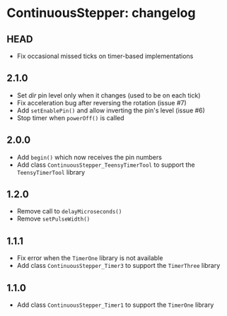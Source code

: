 ContinuousStepper: changelog
============================

HEAD
----

* Fix occasional missed ticks on timer-based implementations

2.1.0
-----

* Set *dir* pin level only when it changes (used to be on each tick)
* Fix acceleration bug after reversing the rotation (issue #7)
* Add `setEnablePin()` and allow inverting the pin's level (issue #6)
* Stop timer when `powerOff()` is called

2.0.0
-----

* Add `begin()` which now receives the pin numbers
* Add class `ContinuousStepper_TeensyTimerTool` to support the `TeensyTimerTool` library

1.2.0
-----

* Remove call to `delayMicroseconds()`
* Remove `setPulseWidth()`

1.1.1
-----

* Fix error when the `TimerOne` library is not available
* Add class `ContinuousStepper_Timer3` to support the `TimerThree` library

1.1.0
-----

* Add class `ContinuousStepper_Timer1` to support the `TimerOne` library
